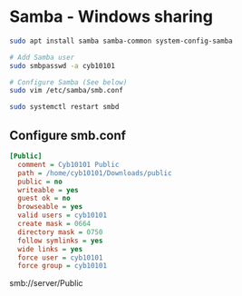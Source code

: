 # Samba - Windows sharing

```bash
sudo apt install samba samba-common system-config-samba

# Add Samba user
sudo smbpasswd -a cyb10101

# Configure Samba (See below)
sudo vim /etc/samba/smb.conf

sudo systemctl restart smbd
```

## Configure smb.conf

```ini
[Public]
  comment = Cyb10101 Public
  path = /home/cyb10101/Downloads/public
  public = no
  writeable = yes
  guest ok = no
  browseable = yes
  valid users = cyb10101
  create mask = 0664
  directory mask = 0750
  follow symlinks = yes
  wide links = yes
  force user = cyb10101
  force group = cyb10101
```

smb://server/Public
